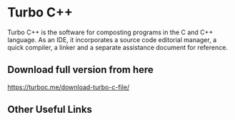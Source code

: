 # Turbo C++
Turbo C++ is the software for composting programs in the C and C++ language. As an IDE, it incorporates a source code editorial manager, a quick compiler, a linker and a separate assistance document for reference.

## Download full version from here
https://turboc.me/download-turbo-c-file/

## Other Useful Links

